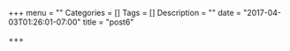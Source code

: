 +++
menu = ""
Categories = []
Tags = []
Description = ""
date = "2017-04-03T01:26:01-07:00"
title = "post6"

+++

